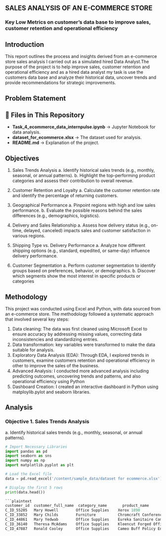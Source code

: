 
## SALES ANALYSIS OF AN E-COMMERCE STORE

### Key Low Metrics on customer’s data base to improve sales, customer retention and operational efficiency

## Introduction
This report outlines the process and insights derived from an e-commerce store sales analysis I carried out as a simulated hired Data Analyst.The purpose of the project is to help improve sales, customer retention and operational efficiency and as a hired data analyst my task is use the customers data base and analyze their historical data, uncover trends and provide recommendations for strategic improvements.

## Problem Statement

## 📂 Files in This Repository
- **Task_4_ecommerce_data_internpulse.ipynb** → Jupyter Notebook for data analysis.
- **dataset_for_ecommerce.xlsx** → The dataset used for analysis.
- **README.md** → Explanation of the project.

## Objectives
1. Sales Trends Analysis
a. Identify historical sales trends (e.g., monthly, seasonal, or annual patterns).
b. Highlight the top-performing product categories and assess their contribution to overall revenue.

2. Customer Retention and Loyalty
a. Calculate the customer retention rate and identify the percentage of returning customers.

3. Geographical Performance
a. Pinpoint regions with high and low sales performance.
b. Evaluate the possible reasons behind the sales differences (e.g., demographics, logistics).

4. Delivery and Sales Relationship
a. Assess how delivery status (e.g., on-time, delayed, canceled) impacts sales and customer satisfaction in various regions.

5. Shipping Type vs. Delivery Performance
a. Analyze how different shipping options (e.g., standard, expedited, or same-day) influence delivery performance.

6. Customer Segmentation
a. Perform customer segmentation to identify groups based on preferences, behavior, or demographics.
b. Discover which segments show the most interest in specific products or categories

## Methodology
This project was conducted using Excel and Python, with data sourced from an e-commerce store. The methodology followed a systematic approach that involved several key steps:

1. Data cleaning: The data was first cleaned using Microsoft Excel to ensure accuracy by addressing missing values, correcting data inconsistencies and standardizing entries.
2. Data transformation: key variables were transformed to make the data suitable for analysis.
3. Exploratory Data Analysis (EDA): Through EDA, I explored trends in customers, examine customers retention and operational efficiency in other to improve the sales of the business.
4. Advanced Analysis: I conducted more advanced analysis including predicting outcomes, uncovering trends and patterns, and also operational efficiency using Python
5. Dashboard Creation: I created an interactive dashboard in Python using matploylib.pylot and seaborn libraries.

## Analysis

### Objective 1. Sales Trends Analysis

a. Identify historical sales trends (e.g., monthly, seasonal, or annual patterns).

```python
# Import Necessary Libraries
import pandas as pd
import seaborn as sns
import numpy as np
import matplotlib.pyplot as plt

# Load the Excel file
data = pd.read_excel('/content/sample_data/dataset for ecommerce.xlsx')

# Display the first 5 rows
print(data.head())

```plaintext
customer_id  customer_full_name  category_name       product_name                            customer_segment  customer_city   customer_state  customer_country  customer_region  delivery_status  order_date           order_id          ship_date          shipping_type  order_item_discount  sales_per_order  order_quantity  profit_per_order  
C_ID_55205   Mary Howell        Office Supplies    Xerox 1898                              Consumer          Quincy         Massachusetts  United States   East            Late delivery    2015-01-02 00:00:00  CA-2015-140795  2015-03-02 00:00:00  Standard Class  8.80                 159.96           1              -32.20  
C_ID_33852   Mary Childs        Furniture          Chromcraft Conference Tables           Consumer          South Bend     Indiana        United States   Central         Late delivery    2015-01-03 00:00:00  CA-2015-104269  2015-06-03 00:00:00  Second Class    89.99                499.95           5              192.68  
C_ID_44861   Mary Yedwab        Office Supplies    Eureka Sanitaire Commercial Upright    Consumer          Chicago        Illinois       United States   Central         Shipping on time 2015-01-03 00:00:00  CA-2016-124107  2015-05-03 00:00:00  Standard Class  34.00                199.99           4              43.16  
C_ID_36140   Theresa McAdams    Office Supplies    Kleencut Forged Office Shears         Home Office      Morgan Hill    California     United States   West            Advance shipping 2015-01-03 00:00:00  US-2016-164966  2015-05-03 00:00:00  Standard Class  20.00                499.95           5              225.58  
C_ID_47887   Ronald Cooley      Office Supplies    Cameo Buff Policy Envelopes           Consumer          Parma          Ohio           United States   East            Shipping on time 2015-01-03 
